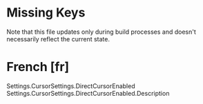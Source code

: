 # Missing Keys
Note that this file updates only during build processes and doesn't necessarily reflect the current state.

# French [fr]
Settings.CursorSettings.DirectCursorEnabled  
Settings.CursorSettings.DirectCursorEnabled.Description  

